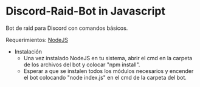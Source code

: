# Discord-Raid-Bot in Javascript
Bot de raid para Discord con comandos básicos.

Requerimientos: [NodeJS](https://nodejs.org/)
- Instalación
  - Una vez instalado NodeJS en tu sistema, abrir el cmd en la carpeta de los archivos del bot y colocar "npm install".
  -  Esperar a que se instalen todos los módulos necesarios y encender el bot colocando "node index.js" en el cmd de la carpeta del bot.
